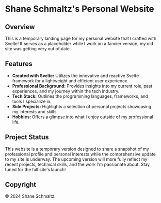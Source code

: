 # Shane Schmaltz's Personal Website

## Overview

This is a temporary landing page for my personal website that I crafted with Svelte! It serves as a placeholder while I work on a fancier version, my old site was getting very out of date.

## Features

- **Created with Svelte:** Utilizes the innovative and reactive Svelte framework for a lightweight and efficient user experience.
- **Professional Background:** Provides insights into my current role, past experiences, and my journey within the tech industry.
- **Tech Stack:** Outlines the programming languages, frameworks, and tools I specialize in.
- **Side Projects:** Highlights a selection of personal projects showcasing my interests and skills.
- **Hobbies:** Offers a glimpse into what I enjoy outside of my professional life.

## Project Status

This website is a temporary version designed to share a snapshot of my professional profile and personal interests while the comprehensive update to my site is underway. The upcoming version will more fully reflect my recent projects, technical skills, and the work I'm passionate about. Stay tuned for the full site's launch!

## Copyright

© 2024 Shane Schmaltz.
